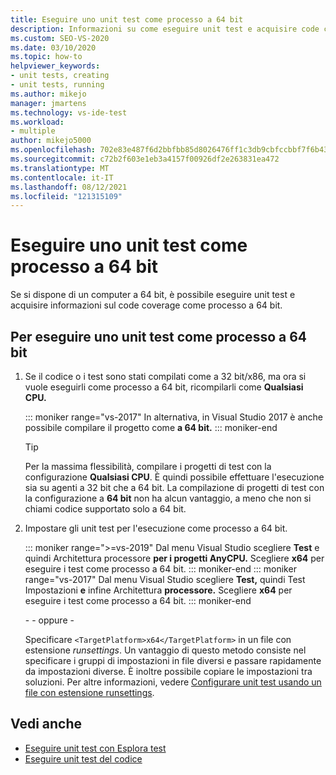 ```yaml
---
title: Eseguire uno unit test come processo a 64 bit
description: Informazioni su come eseguire unit test e acquisire code coverage informazioni come processo a 64 bit. È necessario disporre di un computer a 64 bit.
ms.custom: SEO-VS-2020
ms.date: 03/10/2020
ms.topic: how-to
helpviewer_keywords:
- unit tests, creating
- unit tests, running
ms.author: mikejo
manager: jmartens
ms.technology: vs-ide-test
ms.workload:
- multiple
author: mikejo5000
ms.openlocfilehash: 702e83e487f6d2bbfbb85d8026476ff1c3db9cbfccbbf7f6b431f0ea93b0f1ed
ms.sourcegitcommit: c72b2f603e1eb3a4157f00926df2e263831ea472
ms.translationtype: MT
ms.contentlocale: it-IT
ms.lasthandoff: 08/12/2021
ms.locfileid: "121315109"
---
```

# <a name="run-a-unit-test-as-a-64-bit-process"></a>Eseguire uno unit test come processo a 64 bit

Se si dispone di un computer a 64 bit, è possibile eseguire unit test e acquisire informazioni sul code coverage come processo a 64 bit.

## <a name="to-run-a-unit-test-as-a-64-bit-process"></a>Per eseguire uno unit test come processo a 64 bit

1. Se il codice o i test sono stati compilati come a 32 bit/x86, ma ora si vuole eseguirli come processo a 64 bit, ricompilarli come **Qualsiasi CPU.**

   ::: moniker range="vs-2017"
   In alternativa, in Visual Studio 2017 è anche possibile compilare il progetto come **a 64 bit.**
   ::: moniker-end

    > [!TIP]
    > Per la massima flessibilità, compilare i progetti di test con la configurazione **Qualsiasi CPU**. È quindi possibile effettuare l'esecuzione sia su agenti a 32 bit che a 64 bit. La compilazione di progetti di test con la configurazione a **64 bit** non ha alcun vantaggio, a meno che non si chiami codice supportato solo a 64 bit.

2. Impostare gli unit test per l'esecuzione come processo a 64 bit.

   ::: moniker range=">=vs-2019"
   Dal menu Visual Studio scegliere **Test** e quindi Architettura processore **per i progetti AnyCPU.** Scegliere **x64** per eseguire i test come processo a 64 bit.
   ::: moniker-end
   ::: moniker range="vs-2017"
   Dal menu Visual Studio scegliere **Test,** quindi Test Impostazioni **e** infine Architettura **processore.** Scegliere **x64** per eseguire i test come processo a 64 bit.
   ::: moniker-end

   \- - oppure -

   Specificare `<TargetPlatform>x64</TargetPlatform>` in un file con estensione *runsettings*. Un vantaggio di questo metodo consiste nel specificare i gruppi di impostazioni in file diversi e passare rapidamente da impostazioni diverse. È inoltre possibile copiare le impostazioni tra soluzioni. Per altre informazioni, vedere [Configurare unit test usando un file con estensione runsettings](../test/configure-unit-tests-by-using-a-dot-runsettings-file.md).

## <a name="see-also"></a>Vedi anche

- [Eseguire unit test con Esplora test](../test/run-unit-tests-with-test-explorer.md)
- [Eseguire unit test del codice](../test/unit-test-your-code.md)
